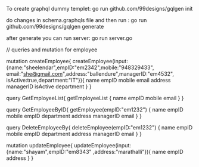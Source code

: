 To create graphql dummy templet: 
go run github.com/99designs/gqlgen init 

do changes in schema.graphqls  file and then run :
go run github.com/99designs/gqlgen generate   

after generate you can run server:
 go run server.go  

 // queries and mutation for employee

mutation createEmployee{
  createEmployee(input:{name:"sheelendar",empID:"em2342",mobile:"948329433",
    email:"she@gmail.com",address:"ballendure",managerID:"em4532",
    isActive:true,department:"IT"}){
		name
    empID
    mobile
    email
    address
    managerID
    isActive
    department
  }
}


query GetEmployeeList{
  getEmployeeList {
    name
    empID
    mobile
    email
  }
} 

query GetEmployeeByID{
  getEmployee(empID:"em1232") {
    name
    empID
    mobile
    empID
    department
    address
    managerID
    email
  }
}

query DeleteEmployeeBy{
  deleteEmployee(empID:"em1232") {
    name
    empID
    mobile
    empID
    department
    address
    managerID
    email
  }
}

mutation updateEmployee{
  updateEmployee(input:{name:"shayam",empID:"em8343"
    ,address:"marathalli"}){
    name
    empID
    address
  }
}
